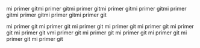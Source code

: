  mi primer gitmi primer gitmi primer gitmi primer gitmi primer gitmi primer gitmi primer gitmi primer gitmi primer git

 mi primer git
 mi primer git
 mi primer git
 mi primer git
 mi primer git
 mi primer git
 mi primer git
 vmi primer git
 mi primer git
 mi primer git
 mi primer git
 mi primer git
 mi primer git
 